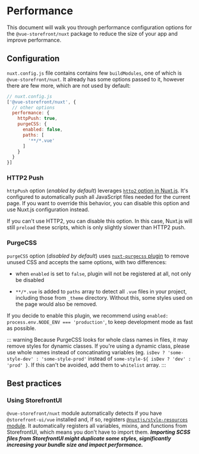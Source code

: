 # Performance

This document will walk you through performance configuration options for the `@vue-storefront/nuxt` package to reduce the size of your app and improve performance.

## Configuration

`nuxt.config.js` file contains contains few `buildModules`, one of which is `@vue-storefront/nuxt`. It already has some options passed to it, however there are few more, which are not used by default:

```javascript
// nuxt.config.js
['@vue-storefront/nuxt', {
  // other options
  performance: {
    httpPush: true,
    purgeCSS: {
      enabled: false,
      paths: [
        '**/*.vue'
      ]
    }
  }
}]
```

### HTTP2 Push

`httpPush` option (_enabled by default_) leverages [`http2` option in Nuxt.js](https://nuxtjs.org/docs/2.x/configuration-glossary/configuration-render#http2). It's configured to automatically push all JavaScript files needed for the current page. If you want to override this behavior, you can disable this option and use Nuxt.js configuration instead.

If you can't use HTTP2, you can disable this option. In this case, Nuxt.js will still `preload` these scripts, which is only slightly slower than HTTP2 push.

### PurgeCSS

`purgeCSS` option (_disabled by default_) uses [`nuxt-purgecss` plugin](https://github.com/Developmint/nuxt-purgecss) to remove unused CSS and accepts the same options, with two differences:

* when `enabled` is set to `false`, plugin will not be registered at all, not only be disabled

* `**/*.vue` is added to `paths` array to detect all `.vue` files in your project, including those from `_theme` directory. Without this, some styles used on the page would also be removed.

If you decide to enable this plugin, we recommend using `enabled: process.env.NODE_ENV === 'production'`, to keep development mode as fast as possible.

::: warning
Because PurgeCSS looks for whole class names in files, it may remove styles for dynamic classes. If you're using a dynamic class, please use whole names instead of concatinating variables (eg. `isDev ? 'some-style-dev' : 'some-style-prod'` instead of `some-style-${ isDev ? 'dev' : 'prod' }`. If this can't be avoided, add them to `whitelist` array.
:::

## Best practices

### Using StorefrontUI

`@vue-storefront/nuxt` module automatically detects if you have `@storefront-ui/vue` installed and, if so, registers [`@nuxtjs/style-resources` module](https://github.com/nuxt-community/style-resources-module). It automatically registers all variables, mixins, and functions from StorefrontUI, which means you don't have to import them. **_Importing SCSS files from StorefrontUI might duplicate some styles, significantly increasing your bundle size and impact performance._**
